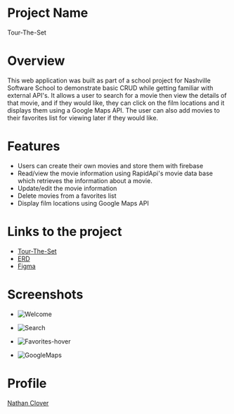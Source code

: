 # Project Name
Tour-The-Set

# Overview

This web application was built as part of a school project for Nashville Software School to demonstrate basic CRUD while getting familiar with external API's. It allows a user to search for a movie then view the details of that movie, and if they would like, they can click on the film locations and it displays them using a Google Maps API. The user can also add movies to their favorites list for viewing later if they would like.

# Features
- Users can create their own movies and store them with firebase
- Read/view the movie information using RapidApi's movie data base which retrieves the information about a movie.
- Update/edit the movie information
- Delete movies from a favorites list
- Display film locations using Google Maps API

# Links to the project
- [Tour-The-Set](https://github.com/cloverww04/Tour-The-Set)
- [ERD](https://lucid.app/lucidchart/invitations/accept/inv_70be997b-8b9a-4339-ae39-2844faf901f7)
- [Figma](https://www.figma.com/file/7wuoiUjXWJD3sOdgpeWp9h/Tour-The-Set?type=design&node-id=0%3A1&mode=design&t=BhVOMMhwyx5sRt4k-1)

# Screenshots
- ![Welcome](https://github.com/cloverww04/Team-Roster/assets/84203439/a44d55cb-0dbe-4d3e-b29f-23d301be9fcf)

- ![Search](https://github.com/cloverww04/Team-Roster/assets/84203439/59bab283-962b-4d0e-968e-46fe54ea9740)

- ![Favorites-hover](https://github.com/cloverww04/Team-Roster/assets/84203439/46c9fff6-f400-4429-ba4d-40f4a4710897)

- ![GoogleMaps](https://github.com/cloverww04/Team-Roster/assets/84203439/120c1459-13c7-4839-8d22-63f77a07140a)

# Profile

[Nathan Clover](https://github.com/cloverww04)
